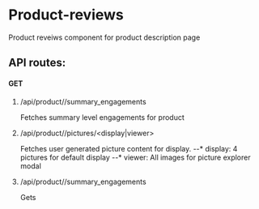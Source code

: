 
# Product-reviews

Product reveiws component for product description page

## API routes:

#### GET

1. /api/product/<product-id-number>/summary_engagements
  
   Fetches summary level engagements for product
   
2. /api/product/<product-id-number>/pictures/<display|viewer>
  
   Fetches user generated picture content for display. 
   --* display: 4 pictures for default display
   --* viewer: All images for picture explorer modal

3. /api/product/<product-id-number>/summary_engagements
  
   Gets 
